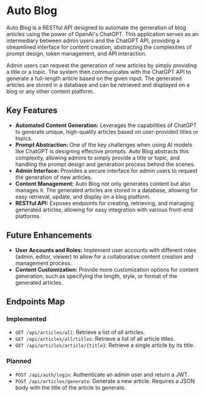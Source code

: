 # Auto Blog

Auto Blog is a RESTful API designed to automate the generation of blog articles using the power of OpenAI's ChatGPT.
This application serves as an intermediary between admin users and the ChatGPT API, providing a streamlined interface
for content creation, abstracting the complexities of prompt design, token management, and API interaction.

Admin users can request the generation of new articles by simply providing a title or a topic. The system then
communicates with the ChatGPT API to generate a full-length article based on the given input. The generated articles are
stored in a database and can be retrieved and displayed on a blog or any other content platform.

## Key Features

- **Automated Content Generation:** Leverages the capabilities of ChatGPT to generate unique, high-quality articles
  based on user-provided titles or topics.
- **Prompt Abstraction:** One of the key challenges when using AI models like ChatGPT is designing effective prompts.
  Auto Blog abstracts this complexity, allowing admins to simply provide a title or topic, and handling the prompt
  design and generation process behind the scenes.
- **Admin Interface:** Provides a secure interface for admin users to request the generation of new articles.
- **Content Management:** Auto Blog not only generates content but also manages it. The generated articles are stored in
  a database, allowing for easy retrieval, update, and display on a blog platform.
- **RESTful API:** Exposes endpoints for creating, retrieving, and managing generated articles, allowing for easy
  integration with various front-end platforms.

## Future Enhancements

- **User Accounts and Roles:** Implement user accounts with different roles (admin, editor, viewer) to allow for a
  collaborative content creation and management process.
- **Content Customization:** Provide more customization options for content generation, such as specifying the length,
  style, or format of the generated articles.

## Endpoints Map

### Implemented

- `GET /api/articles/all`: Retrieve a list of all articles.
- `GET /api/articles/all/titles`: Retrieve a list of all article titles.
- `GET /api/articles/article/{title}`: Retrieve a single article by its title.

### Planned

- `POST /api/auth/login`: Authenticate an admin user and return a JWT.
- `POST /api/articles/generate`: Generate a new article. Requires a JSON body with the title of the article to generate.
